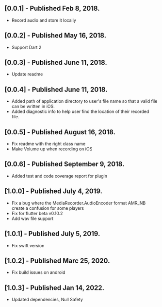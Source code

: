 ## [0.0.1] - Published Feb 8, 2018.

* Record audio and store it locally
  
## [0.0.2] - Published May 16, 2018.

* Support Dart 2

## [0.0.3] - Published June 11, 2018.

* Update readme

## [0.0.4] - Published June 11, 2018.

* Added path of application directory to user's file name so that a valid file can be written in iOS.
* Added diagnostic info to help user find the location of their recorded file.

## [0.0.5] - Published August 16, 2018.

* Fix readme with the right class name
* Make Volume up when recording on iOS

## [0.0.6] - Published September 9, 2018.

* Added test and code coverage report for plugin

## [1.0.0] - Published July 4, 2019.

* Fix a bug where the MediaRecorder.AudioEncoder format AMR_NB create a confusion for some players
* Fix for flutter beta v0.10.2
* Add wav file support

## [1.0.1] - Published July 5, 2019.

* Fix swift version

## [1.0.2] - Published Marc 25, 2020.

* Fix build issues on android

## [1.0.3] - Published Jan 14, 2022.

* Updated dependencies, Null Safety